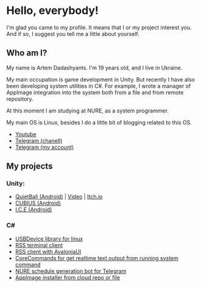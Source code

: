 # Hello, everybody!

I'm glad you came to my profile. It means that I or my project interest you. And if so, I suggest you tell me a little about yourself.

## Who am I?

My name is Artem Dadashyants. I'm 19 years old, and I live in Ukraine.

My main occupation is game development in Unity. But recently I have also been developing system utilities in C#. For example, I wrote a manager of AppImage integration into the system both from a file and from remote repository.

At this moment I am studying at NURE, as a system programmer.

My main OS is Linux, besides I do a little bit of blogging related to this OS.

- [Youtube](https://www.youtube.com/@ketronix_dev)
- [Telegram (chanell)](https://t.me/ketronix_blog)
- [Telegram (my account)](https://t.me/ketronix_dev)

## My projects

### Unity:
- [QuietBall (Android)](https://github.com/ketronix-dev/QuietBall) | [Video](https://www.youtube.com/watch?v=pKRThysYecA) | [Itch.io](https://fastgame.itch.io/quietball)
- [CUBIUS (Android)](https://github.com/ketronix-dev/CUBIUS)
- [I.C.E (Android)](https://github.com/ketronix-dev/I-C-E)

### C#
- [USBDevice library for linux](https://github.com/ketronix-dev/USBDevice)
- [RSS terminal client](https://github.com/ketronix-dev/rss_client)
- [RSS client with AvaloniaUI](https://github.com/ketronix-dev/RSS-Avalonia)
- [CoreCommands for get realtime text output from running system command](https://github.com/ketronix-dev/CoreCommands)
- [NURE schedule generation bot for Telegram](https://github.com/ketronix-dev/nure-cist-bot)
- [AppImage installer from cloud repo or file](https://github.com/ketronix-dev/appimage-installer-ng)
